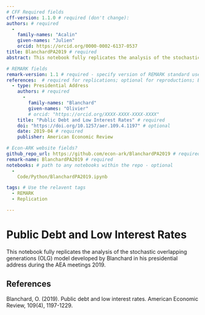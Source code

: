 ```yaml
---
# CFF Required fields
cff-version: 1.1.0 # required (don't change):
authors: # required
  -
    family-names: "Acalin"
    given-names: "Julien"
    orcid: https://orcid.org/0000-0002-6137-0537
title: BlanchardPA2019 # required
abstract: This notebook fully replicates the analysis of the stochastic overlapping generations (OLG) model developed by Blanchard in his presidential address during the AEA meetings 2019. # optional

# REMARK fields
remark-version: 1.1 # required - specify version of REMARK standard used
references:  # required for replications; optional for reproductions; BibTex data from original paper
  - type: Presidential Address
    authors: # required
      -
        family-names: "Blanchard"
        given-names: "Olivier"
        # orcid: "https://orcid.org/XXXX-XXXX-XXXX-XXXX"
    title: "Public Debt and Low Interest Rates" # required
    doi: "https://doi.org/10.1257/aer.109.4.1197" # optional
    date: 2019-04 # required
    publisher: American Economic Review

# Econ-ARK website fields?
github_repo_url: https://github.com/econ-ark/BlanchardPA2019 # required
remark-name: BlanchardPA2019 # required 
notebooks: # path to any notebooks within the repo - optional
  - 
    Code/Python/BlanchardPA2019.ipynb

tags: # Use the relavent tags
  - REMARK
  - Replication

---
```


# Public Debt and Low Interest Rates

This notebook fully replicates the analysis of the stochastic overlapping generations (OLG) model developed by Blanchard in his presidential address during the AEA meetings 2019.

## References

Blanchard, O. (2019). Public debt and low interest rates. American Economic Review, 109(4), 1197-1229.
 

